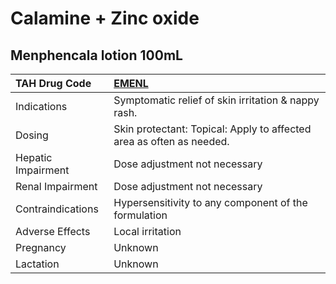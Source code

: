 # Calamine + Zinc oxide

## Menphencala lotion 100mL

| TAH Drug Code      | [EMENL](https://www.tahsda.org.tw/drugs/hissearch.php?drug_code=EMENL)   |
|:-------------------|:-------------------------------------------------------------------------|
| Indications        | Symptomatic relief of skin irritation & nappy rash.                      |
| Dosing             | Skin protectant: Topical: Apply to affected area as often as needed.     |
| Hepatic Impairment | Dose adjustment not necessary                                            |
| Renal Impairment   | Dose adjustment not necessary                                            |
| Contraindications  | Hypersensitivity to any component of the formulation                     |
| Adverse Effects    | Local irritation                                                         |
| Pregnancy          | Unknown                                                                  |
| Lactation          | Unknown                                                                  |

